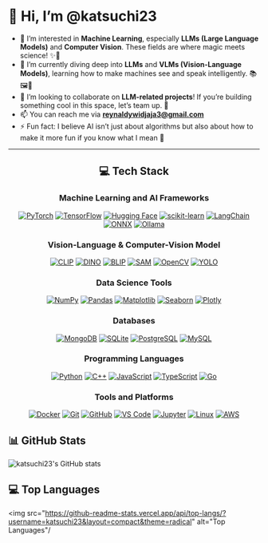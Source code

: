 # 👋 Hi, I’m @katsuchi23

- 👀 I’m interested in **Machine Learning**, especially **LLMs (Large Language Models)** and **Computer Vision**. These fields are where magic meets science! ✨🤖
- 🌱 I’m currently diving deep into **LLMs** and **VLMs (Vision-Language Models)**, learning how to make machines see and speak intelligently. 📚🖼️💬
- 💞️ I’m looking to collaborate on **LLM-related projects**! If you’re building something cool in this space, let’s team up. 🚀
- 📫 You can reach me via **reynaldywidjaja3@gmail.com**
- ⚡ Fun fact: I believe AI isn’t just about algorithms but also about how to make it more fun if you know what I mean 👀

---

<div align="center">

## 💻 Tech Stack

### Machine Learning and AI Frameworks
<p align="center">
<a href="https://pytorch.org/"><img src="https://img.shields.io/badge/PyTorch-EE4C2C?style=for-the-badge&logo=pytorch&logoColor=white" alt="PyTorch"/></a>
<a href="https://www.tensorflow.org/"><img src="https://img.shields.io/badge/TensorFlow-FF6F00?style=for-the-badge&logo=tensorflow&logoColor=white" alt="TensorFlow"/></a>
<a href="https://huggingface.co/"><img src="https://img.shields.io/badge/Hugging%20Face-FFD21E?style=for-the-badge&logo=hugginface&logoColor=black" alt="Hugging Face"/></a>
<a href="https://scikit-learn.org/"><img src="https://img.shields.io/badge/scikit--learn-F7931E?style=for-the-badge&logo=scikit-learn&logoColor=white" alt="scikit-learn"/></a>
<a href="https://www.langchain.com/"><img src="https://img.shields.io/badge/LangChain-1C3B54?style=for-the-badge" alt="LangChain"/></a>
<a href="https://onnx.ai/"><img src="https://img.shields.io/badge/ONNX-005CED?style=for-the-badge&logo=onnx&logoColor=white" alt="ONNX"/></a>
<a href="https://ollama.ai/"><img src="https://img.shields.io/badge/Ollama-000000?style=for-the-badge" alt="Ollama"/></a>
</p>

### Vision-Language & Computer-Vision Model
<p align="center">
<a href="https://openai.com/research/clip"><img src="https://img.shields.io/badge/CLIP-10A0CC?style=for-the-badge" alt="CLIP"/></a>
<a href="https://github.com/facebookresearch/dino"><img src="https://img.shields.io/badge/DINO-4285F4?style=for-the-badge" alt="DINO"/></a>
<a href="https://github.com/salesforce/BLIP"><img src="https://img.shields.io/badge/BLIP-FF6F61?style=for-the-badge" alt="BLIP"/></a>
<a href="https://segment-anything.com/"><img src="https://img.shields.io/badge/Segment%20Anything-00A86B?style=for-the-badge" alt="SAM"/></a>
<a href="https://opencv.org/"><img src="https://img.shields.io/badge/OpenCV-5C3EE8?style=for-the-badge&logo=opencv&logoColor=white" alt="OpenCV"/></a>
<a href="https://ultralytics.com/yolo"><img src="https://img.shields.io/badge/YOLO-00FFFF?style=for-the-badge" alt="YOLO"/></a>
</p>

### Data Science Tools
<p align="center">
<a href="https://numpy.org/"><img src="https://img.shields.io/badge/NumPy-013243?style=for-the-badge&logo=numpy&logoColor=white" alt="NumPy"/></a>
<a href="https://pandas.pydata.org/"><img src="https://img.shields.io/badge/Pandas-150458?style=for-the-badge&logo=pandas&logoColor=white" alt="Pandas"/></a>
<a href="https://matplotlib.org/"><img src="https://img.shields.io/badge/Matplotlib-11557C?style=for-the-badge" alt="Matplotlib"/></a>
<a href="https://seaborn.pydata.org/"><img src="https://img.shields.io/badge/Seaborn-3776AB?style=for-the-badge" alt="Seaborn"/></a>
<a href="https://plotly.com/"><img src="https://img.shields.io/badge/Plotly-3F4F75?style=for-the-badge&logo=plotly&logoColor=white" alt="Plotly"/></a>
</p>

### Databases
<p align="center">
<a href="https://www.mongodb.com/"><img src="https://img.shields.io/badge/MongoDB-47A248?style=for-the-badge&logo=mongodb&logoColor=white" alt="MongoDB"/></a>
<a href="https://www.sqlite.org/"><img src="https://img.shields.io/badge/SQLite-07405E?style=for-the-badge&logo=sqlite&logoColor=white" alt="SQLite"/></a>
<a href="https://www.postgresql.org/"><img src="https://img.shields.io/badge/PostgreSQL-316192?style=for-the-badge&logo=postgresql&logoColor=white" alt="PostgreSQL"/></a>
<a href="https://www.mysql.com/"><img src="https://img.shields.io/badge/MySQL-4479A1?style=for-the-badge&logo=mysql&logoColor=white" alt="MySQL"/></a>
</p>

### Programming Languages
<p align="center">
<a href="https://www.python.org/"><img src="https://img.shields.io/badge/Python-3776AB?style=for-the-badge&logo=python&logoColor=white" alt="Python"/></a>
<a href="https://isocpp.org/"><img src="https://img.shields.io/badge/C++-00599C?style=for-the-badge&logo=cplusplus&logoColor=white" alt="C++"/></a>
<a href="https://www.javascript.com/"><img src="https://img.shields.io/badge/JavaScript-F7DF1E?style=for-the-badge&logo=javascript&logoColor=black" alt="JavaScript"/></a>
<a href="https://www.typescriptlang.org/"><img src="https://img.shields.io/badge/TypeScript-3178C6?style=for-the-badge&logo=typescript&logoColor=white" alt="TypeScript"/></a>
<a href="https://golang.org/"><img src="https://img.shields.io/badge/Go-00ADD8?style=for-the-badge&logo=go&logoColor=white" alt="Go"/></a>
</p>

### Tools and Platforms
<p align="center">
<a href="https://www.docker.com/"><img src="https://img.shields.io/badge/Docker-2496ED?style=for-the-badge&logo=docker&logoColor=white" alt="Docker"/></a>
<a href="https://git-scm.com/"><img src="https://img.shields.io/badge/Git-F05032?style=for-the-badge&logo=git&logoColor=white" alt="Git"/></a>
<a href="https://github.com/"><img src="https://img.shields.io/badge/GitHub-181717?style=for-the-badge&logo=github&logoColor=white" alt="GitHub"/></a>
<a href="https://code.visualstudio.com/"><img src="https://img.shields.io/badge/VS%20Code-0078D4?style=for-the-badge&logo=visual%20studio%20code&logoColor=white" alt="VS Code"/></a>
<a href="https://jupyter.org/"><img src="https://img.shields.io/badge/Jupyter-F37626?style=for-the-badge&logo=jupyter&logoColor=white" alt="Jupyter"/></a>
<a href="https://www.linux.org/"><img src="https://img.shields.io/badge/Linux-FCC624?style=for-the-badge&logo=linux&logoColor=black" alt="Linux"/></a>
<a href="https://aws.amazon.com/"><img src="https://img.shields.io/badge/AWS-232F3E?style=for-the-badge&logo=amazon-aws&logoColor=white" alt="AWS"/></a>
</p>

</div>

## 📊 GitHub Stats
<img src="https://github-readme-stats.vercel.app/api?username=katsuchi23&show_icons=true&theme=radical" alt="katsuchi23's GitHub stats"/>

## 💻 Top Languages
<img src="https://github-readme-stats.vercel.app/api/top-langs/?username=katsuchi23&layout=compact&theme=radical" alt="Top Languages"/
